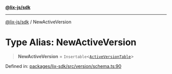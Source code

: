 [**@lix-js/sdk**](../README.md)

***

[@lix-js/sdk](../README.md) / NewActiveVersion

# Type Alias: NewActiveVersion

> **NewActiveVersion** = `Insertable`\<[`ActiveVersionTable`](ActiveVersionTable.md)\>

Defined in: [packages/lix-sdk/src/version/schema.ts:90](https://github.com/opral/monorepo/blob/b744c06f94e2e95227e07cc6016002a653e430d8/packages/lix-sdk/src/version/schema.ts#L90)
